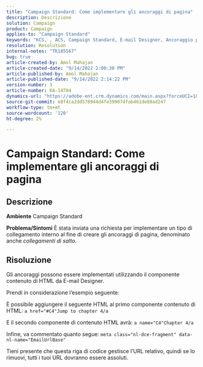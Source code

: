 ```yaml
---
title: "Campaign Standard: Come implementare gli ancoraggi di pagina"
description: Descrizione
solution: Campaign
product: Campaign
applies-to: "Campaign Standard"
keywords: "KCS, , ACS, Campaign Standard, E-mail Designer, Ancoraggio pagina"
resolution: Resolution
internal-notes: "TK185567"
bug: true
article-created-by: Amol Mahajan
article-created-date: "9/14/2022 2:00:30 PM"
article-published-by: Amol Mahajan
article-published-date: "9/14/2022 2:14:22 PM"
version-number: 3
article-number: KA-14784
dynamics-url: "https://adobe-ent.crm.dynamics.com/main.aspx?forceUCI=1&pagetype=entityrecord&etn=knowledgearticle&id=5d323997-3534-ed11-9db1-00224808679b"
source-git-commit: e8f4ca2dd578944d4fe399074fab461de88ad247
workflow-type: tm+mt
source-wordcount: '120'
ht-degree: 2%

---
```


# Campaign Standard: Come implementare gli ancoraggi di pagina

## Descrizione

<b>Ambiente</b>
Campaign Standard


<b>Problema/Sintomi</b>
È stata inviata una richiesta per implementare un tipo di collegamento interno al fine di creare gli ancoraggi di pagina, denominato anche *collegamenti di salto*.


## Risoluzione


Gli ancoraggi possono essere implementati utilizzando il componente contenuto di HTML da E-mail Designer.

Prendi in considerazione l’esempio seguente:

È possibile aggiungere il seguente HTML al primo componente contenuto di HTML:
`a href="#C4"Jump to chapter 4/a`

E il secondo componente di contenuto HTML avrà:
`a name="C4"Chapter 4/a`

Infine, va commentato quanto segue:
`meta class="nl-dce-fragment" data-nl-name="EmailUrlBase"`

Tieni presente che questa riga di codice gestisce l’URL relativo, quindi se lo rimuovi, tutti i tuoi URL dovranno essere assoluti.
